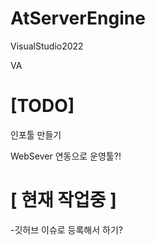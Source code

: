 # AtServerEngine


VisualStudio2022

VA



# [TODO]

인포툴 만들기

WebSever 연동으로 운영툴?!



# [ 현재 작업중 ]

-깃허브 이슈로 등록해서 하기?
